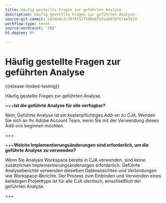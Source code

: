 ```yaml
---
title: Häufig gestellte Fragen zur geführten Analyse
description: Häufig gestellte Fragen zur geführten Analyse.
source-git-commit: 1d10e4cdc70f9f527506b07e7a38070f67ab583d
workflow-type: tm+mt
source-wordcount: '102'
ht-degree: 0%

---
```


# Häufig gestellte Fragen zur geführten Analyse

{{release-limited-testing}}

Häufig gestellte Fragen zur geführten Analyse.

+++**Ist die geführte Analyse für alle verfügbar?**

Nein; Geführte Analyse ist ein kostenpflichtiges Add-on zu CJA. Wenden Sie sich an Ihr Adobe Account Team, wenn Sie mit der Verwendung dieses Add-ons beginnen möchten.

+++

+++**Welche Implementierungsänderungen sind erforderlich, um die geführte Analyse zu verwenden?**

Wenn Sie Analysis Workspace bereits in CJA verwenden, sind keine zusätzlichen Implementierungsänderungen erforderlich. Geführte Analyseberichte verwenden dieselben Datenansichten und Verbindungen wie Workspace-Berichte. Der Prozess zum Einbinden und Verwenden eines beliebigen Projekttyps ist für alle CJA identisch, einschließlich der geführten Analyse.

+++
